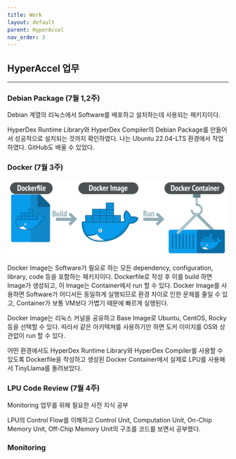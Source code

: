 ```yaml
---
title: Work
layout: default
parent: HyperAccel
nav_order: 3
---
```


## HyperAccel 업무  

---


### Debian Package (7월 1,2주)  

Debian 계열의 리눅스에서 Software를 배포하고 설치하는데 사용되는 패키지이다.  

HyperDex Runtime Library와 HyperDex Compiler의 Debian Package를 만들어서 성공적으로 설치되는 것까지 확인하였다. 나는 Ubuntu 22.04-LTS 환경에서 작업하였다. GitHub도 배울 수 있었다.  


### Docker (7월 3주)  

![Docker](../images/dockerfile.png)  

Docker Image는 Software가 필요로 하는 모든 dependency, configuration, library, code 등을 포함하는 패키지이다. Dockerfile로 작성 후 이를 build 하면 Image가 생성되고, 이 Image는 Container에서 run 할 수 있다. Docker Image를 사용하면 Software가 어디서든 동일하게 실행되므로 환경 차이로 인한 문제를 줄일 수 있고, Container가 보통 VM보다 가볍기 때문에 빠르게 실행된다.  

Docker Image는 리눅스 커널을 공유하고 Base Image로 Ubuntu, CentOS, Rocky 등을 선택할 수 있다. 따라서 같은 아키텍쳐를 사용하기만 하면 도커 이미지를 OS와 상관없이 run 할 수 있다. 

어떤 환경에서도 HyperDex Runtime Library와 HyperDex Compiler를 사용할 수 있도록 Dockerfile을 작성하고 생성된 Docker Container에서 실제로 LPU를 사용해서 TinyLlama를 돌려보았다.  


### LPU Code Review (7월 4주)  

Monitoring 업무를 위해 필요한 사전 지식 공부  

LPU의 Control Flow를 이해하고 Control Unit, Computation Unit, On-Chip Memory Unit, Off-Chip Memory Unit의 구조를 코드를 보면서 공부했다.  




### Monitoring  






